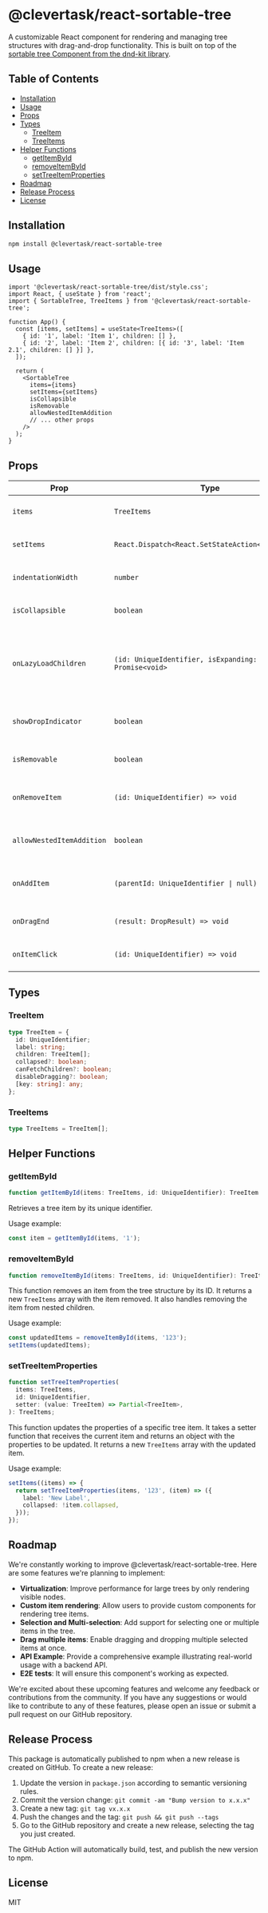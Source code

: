 # @clevertask/react-sortable-tree

A customizable React component for rendering and managing tree structures with drag-and-drop functionality. This is built on top of the [sortable tree Component from the dnd-kit library](https://github.com/clauderic/dnd-kit/blob/master/stories/3%20-%20Examples/Tree/SortableTree.tsx).

## Table of Contents

- [Installation](#installation)
- [Usage](#usage)
- [Props](#props)
- [Types](#types)
  - [TreeItem](#treeitem)
  - [TreeItems](#treeitems)
- [Helper Functions](#helper-functions)
  - [getItemById](#getItemById)
  - [removeItemById](#removeitembyid)
  - [setTreeItemProperties](#settreeitemproperties)
- [Roadmap](#roadmap)
- [Release Process](#release-process)
- [License](#license)

## Installation

```bash
npm install @clevertask/react-sortable-tree
```

## Usage

```tsx
import '@clevertask/react-sortable-tree/dist/style.css';
import React, { useState } from 'react';
import { SortableTree, TreeItems } from '@clevertask/react-sortable-tree';

function App() {
  const [items, setItems] = useState<TreeItems>([
    { id: '1', label: 'Item 1', children: [] },
    { id: '2', label: 'Item 2', children: [{ id: '3', label: 'Item 2.1', children: [] }] },
  ]);

  return (
    <SortableTree
      items={items}
      setItems={setItems}
      isCollapsible
      isRemovable
      allowNestedItemAddition
      // ... other props
    />
  );
}
```

## Props

| Prop                      | Type                                                            | Default     | Description                                                                                                          |
| ------------------------- | --------------------------------------------------------------- | ----------- | -------------------------------------------------------------------------------------------------------------------- |
| `items`                   | `TreeItems`                                                     | Required    | The array of tree items to be rendered.                                                                              |
| `setItems`                | `React.Dispatch<React.SetStateAction<TreeItems>>`               | Required    | Callback function called when the tree items array changes.                                                          |
| `indentationWidth`        | `number`                                                        | `undefined` | The indentation width for children elements.                                                                         |
| `isCollapsible`           | `boolean`                                                       | `false`     | Determines if tree items can be collapsed/expanded.                                                                  |
| `onLazyLoadChildren`      | `(id: UniqueIdentifier, isExpanding: boolean) => Promise<void>` | `undefined` | Callback for lazy loading child items when a parent is expanded. Useful for getting child items from an API endpoint |
| `showDropIndicator`       | `boolean`                                                       | `false`     | Determines if a drop indicator should be shown when dragging items.                                                  |
| `isRemovable`             | `boolean`                                                       | `false`     | Determines if items can be removed from the tree.                                                                    |
| `onRemoveItem`            | `(id: UniqueIdentifier) => void`                                | `undefined` | Callback function called when an item is removed from the tree.                                                      |
| `allowNestedItemAddition` | `boolean`                                                       | `false`     | Determines if new items can be added as children to existing items.                                                  |
| `onAddItem`               | `(parentId: UniqueIdentifier \| null) => void`                  | `undefined` | Callback function called when a new item is added to the tree.                                                       |
| `onDragEnd`               | `(result: DropResult) => void`                                  | `undefined` | Callback function called when a drag operation ends.                                                                 |
| `onItemClick`             | `(id: UniqueIdentifier) => void`                                | `undefined` | Callback function called when an item in the tree is clicked.                                                        |

## Types

### TreeItem

```typescript
type TreeItem = {
  id: UniqueIdentifier;
  label: string;
  children: TreeItem[];
  collapsed?: boolean;
  canFetchChildren?: boolean;
  disableDragging?: boolean;
  [key: string]: any;
};
```

### TreeItems

```typescript
type TreeItems = TreeItem[];
```

## Helper Functions

### getItemById

```typescript
function getItemById(items: TreeItems, id: UniqueIdentifier): TreeItem | undefined;
```

Retrieves a tree item by its unique identifier.

Usage example:

```typescript
const item = getItemById(items, '1');
```

### removeItemById

```typescript
function removeItemById(items: TreeItems, id: UniqueIdentifier): TreeItems;
```

This function removes an item from the tree structure by its ID. It returns a new `TreeItems` array with the item removed. It also handles removing the item from nested children.

Usage example:

```typescript
const updatedItems = removeItemById(items, '123');
setItems(updatedItems);
```

### setTreeItemProperties

```typescript
function setTreeItemProperties(
  items: TreeItems,
  id: UniqueIdentifier,
  setter: (value: TreeItem) => Partial<TreeItem>,
): TreeItems;
```

This function updates the properties of a specific tree item. It takes a setter function that receives the current item and returns an object with the properties to be updated. It returns a new `TreeItems` array with the updated item.

Usage example:

```typescript
setItems((items) => {
  return setTreeItemProperties(items, '123', (item) => ({
    label: 'New Label',
    collapsed: !item.collapsed,
  }));
});
```

## Roadmap

We're constantly working to improve @clevertask/react-sortable-tree. Here are some features we're planning to implement:

- **Virtualization**: Improve performance for large trees by only rendering visible nodes.
- **Custom item rendering**: Allow users to provide custom components for rendering tree items.
- **Selection and Multi-selection**: Add support for selecting one or multiple items in the tree.
- **Drag multiple items**: Enable dragging and dropping multiple selected items at once.
- **API Example**: Provide a comprehensive example illustrating real-world usage with a backend API.
- **E2E tests**: It will ensure this component's working as expected.

We're excited about these upcoming features and welcome any feedback or contributions from the community. If you have any suggestions or would like to contribute to any of these features, please open an issue or submit a pull request on our GitHub repository.

## Release Process

This package is automatically published to npm when a new release is created on GitHub. To create a new release:

1. Update the version in `package.json` according to semantic versioning rules.
2. Commit the version change: `git commit -am "Bump version to x.x.x"`
3. Create a new tag: `git tag vx.x.x`
4. Push the changes and the tag: `git push && git push --tags`
5. Go to the GitHub repository and create a new release, selecting the tag you just created.

The GitHub Action will automatically build, test, and publish the new version to npm.

## License

MIT
